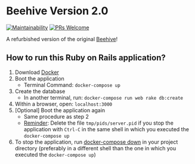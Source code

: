 # Beehive Version 2.0

[![Maintainability](https://api.codeclimate.com/v1/badges/71f402a5d24ba24e38de/maintainability)](https://codeclimate.com/github/ulab-advanced-technologies-group/Beehive-v2/maintainability)
[![PRs Welcome](https://img.shields.io/badge/PRs-welcome-brightgreen.svg?style=flat-square)](http://makeapullrequest.com)

A refurbished version of the original [Beehive](https://github.com/ucberkeley/Beehive)!

## How to run this Ruby on Rails application?
1. Download [Docker](https://docker.com)
2. Boot the application
    - Terminal Command: `docker-compose up`
3. Create the database
    - In another terminal, run: `docker-compose run web rake db:create`
4. Within a browser, open: `localhost:3000`
5. [Optional] Boot the application again
    - Same procedure as step 2
    - [Reminder](https://docs.docker.com/compose/rails/): Delete the file `tmp/pids/server.pid` if you stop the application with `Ctrl-C` in the same shell in which you executed the `docker-compose up`
6. To stop the application, run [docker-compose down](https://docs.docker.com/compose/reference/down/) in your project directory (preferably in a different shell than the one in which you executed the `docker-compose up`)
